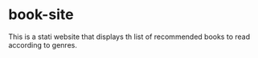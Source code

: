 # book-site
This is a stati website that displays th list of recommended books to read according to genres.
